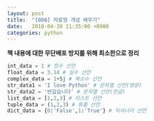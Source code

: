 ```yaml
---
layout: post
title:  "[006] 자료형 개념 배우기"
date:   2018-04-30 11:35:00 +0900
categories: python
---
```

**책 내용에 대한 무단배포 방지를 위해 최소한으로 정리**

```python
int_data = 1 # 정수 선언
float_data = 3.14 # 실수 선언
complex_data = 1+5j # 복소수 선언
str_data1 = 'I love Python' # 문자열 선언(영문)
str_data2 = '반갑습니다' # 문자열 선언(한글)
list_data = [1,2,3] # 리스트 선언
tuple_data = (1,2,3) # 튜플 선언
dict_data = {0:'False',1:'True'} # 딕셔너리 선언
```
